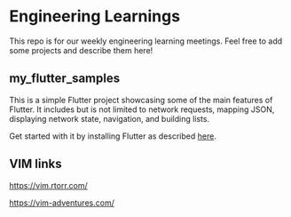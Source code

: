 # Engineering Learnings
This repo is for our weekly engineering learning meetings. Feel free to add some projects and describe them here!

## my_flutter_samples
This is a simple Flutter project showcasing some of the main features of Flutter. It includes but is not limited to network requests, mapping JSON, displaying network state, navigation, and building lists.

Get started with it by installing Flutter as described [here](https://flutter.io/docs/get-started/install).

## VIM links
https://vim.rtorr.com/

https://vim-adventures.com/
